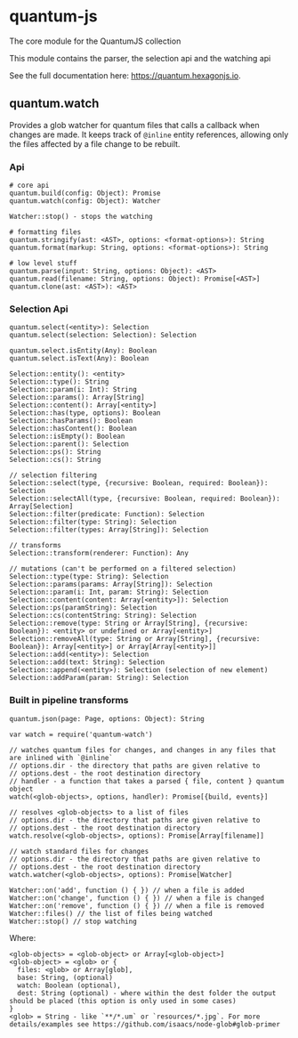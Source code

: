 # quantum-js

The core module for the QuantumJS collection

This module contains the parser, the selection api and the watching api

See the full documentation here: https://quantum.hexagonjs.io.

## quantum.watch

Provides a glob watcher for quantum files that calls a callback when changes are
made. It keeps track of `@inline` entity references, allowing only the files
affected by a file change to be rebuilt.


### Api

    # core api
    quantum.build(config: Object): Promise
    quantum.watch(config: Object): Watcher

    Watcher::stop() - stops the watching

    # formatting files
    quantum.stringify(ast: <AST>, options: <format-options>): String
    quantum.format(markup: String, options: <format-options>): String

    # low level stuff
    quantum.parse(input: String, options: Object): <AST>
    quantum.read(filename: String, options: Object): Promise[<AST>]
    quantum.clone(ast: <AST>): <AST>


### Selection Api

    quantum.select(<entity>): Selection
    quantum.select(selection: Selection): Selection

    quantum.select.isEntity(Any): Boolean
    quantum.select.isText(Any): Boolean

    Selection::entity(): <entity>
    Selection::type(): String
    Selection::param(i: Int): String
    Selection::params(): Array[String]
    Selection::content(): Array[<entity>]
    Selection::has(type, options): Boolean
    Selection::hasParams(): Boolean
    Selection::hasContent(): Boolean
    Selection::isEmpty(): Boolean
    Selection::parent(): Selection
    Selection::ps(): String
    Selection::cs(): String

    // selection filtering
    Selection::select(type, {recursive: Boolean, required: Boolean}): Selection
    Selection::selectAll(type, {recursive: Boolean, required: Boolean}): Array[Selection]
    Selection::filter(predicate: Function): Selection
    Selection::filter(type: String): Selection
    Selection::filter(types: Array[String]): Selection

    // transforms
    Selection::transform(renderer: Function): Any

    // mutations (can't be performed on a filtered selection)
    Selection::type(type: String): Selection
    Selection::params(params: Array[String]): Selection
    Selection::param(i: Int, param: String): Selection
    Selection::content(content: Array[<entity>]): Selection
    Selection::ps(paramString): Selection
    Selection::cs(contentString: String): Selection
    Selection::remove(type: String or Array[String], {recursive: Boolean}): <entity> or undefined or Array[<entity>]
    Selection::removeAll(type: String or Array[String], {recursive: Boolean}): Array[<entity>] or Array[Array[<entity>]]
    Selection::add(<entity>): Selection
    Selection::add(text: String): Selection
    Selection::append(<entity>): Selection (selection of new element)
    Selection::addParam(param: String): Selection

### Built in pipeline transforms

    quantum.json(page: Page, options: Object): String






```
var watch = require('quantum-watch')

// watches quantum files for changes, and changes in any files that are inlined with `@inline`
// options.dir - the directory that paths are given relative to
// options.dest - the root destination directory
// handler - a function that takes a parsed { file, content } quantum object
watch(<glob-objects>, options, handler): Promise[{build, events}]

// resolves <glob-objects> to a list of files
// options.dir - the directory that paths are given relative to
// options.dest - the root destination directory
watch.resolve(<glob-objects>, options): Promise[Array[filename]]

// watch standard files for changes
// options.dir - the directory that paths are given relative to
// options.dest - the root destination directory
watch.watcher(<glob-objects>, options): Promise[Watcher]

Watcher::on('add', function () { }) // when a file is added
Watcher::on('change', function () { }) // when a file is changed
Watcher::on('remove', function () { }) // when a file is removed
Watcher::files() // the list of files being watched
Watcher::stop() // stop watching

```

Where:

```
<glob-objects> = <glob-object> or Array[<glob-object>]
<glob-object> = <glob> or {
  files: <glob> or Array[glob],
  base: String, (optional)
  watch: Boolean (optional),
  dest: String (optional) - where within the dest folder the output should be placed (this option is only used in some cases)
}
<glob> = String - like `**/*.um` or `resources/*.jpg`. For more details/examples see https://github.com/isaacs/node-glob#glob-primer
```
